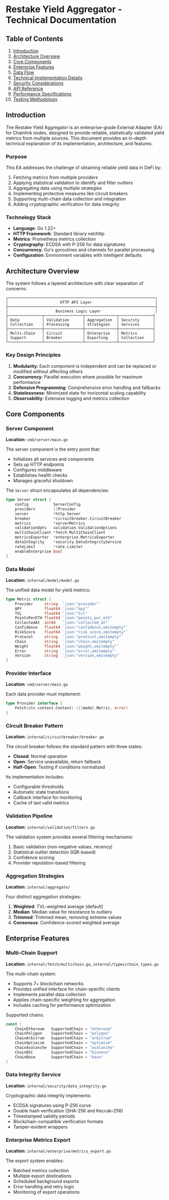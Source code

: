 # Restake Yield Aggregator - Technical Documentation

## Table of Contents

1. [Introduction](#introduction)
2. [Architecture Overview](#architecture-overview)
3. [Core Components](#core-components)
4. [Enterprise Features](#enterprise-features)
5. [Data Flow](#data-flow)
6. [Technical Implementation Details](#technical-implementation-details)
7. [Security Considerations](#security-considerations)
8. [API Reference](#api-reference)
9. [Performance Specifications](#performance-specifications)
10. [Testing Methodology](#testing-methodology)

## Introduction

The Restake Yield Aggregator is an enterprise-grade External Adapter (EA) for Chainlink nodes, designed to provide reliable, statistically validated yield metrics from multiple sources. This document provides an in-depth technical explanation of its implementation, architecture, and features.

### Purpose

This EA addresses the challenge of obtaining reliable yield data in DeFi by:

1. Fetching metrics from multiple providers
2. Applying statistical validation to identify and filter outliers
3. Aggregating data using multiple strategies
4. Implementing protective measures like circuit breakers
5. Supporting multi-chain data collection and integration
6. Adding cryptographic verification for data integrity

### Technology Stack

- **Language**: Go 1.22+
- **HTTP Framework**: Standard library net/http
- **Metrics**: Prometheus metrics collection
- **Cryptography**: ECDSA with P-256 for data signatures
- **Concurrency**: Go's goroutines and channels for parallel processing
- **Configuration**: Environment variables with intelligent defaults

## Architecture Overview

The system follows a layered architecture with clear separation of concerns:

```
┌─────────────────────────────────────────────────────────────────┐
│                       HTTP API Layer                            │
├─────────────────────────────────────────────────────────────────┤
│                     Business Logic Layer                        │
├───────────────┬─────────────────┬──────────────┬───────────────┤
│ Data          │ Validation      │ Aggregation  │ Security      │
│ Collection    │ Processing      │ Strategies   │ Services      │
├───────────────┼─────────────────┼──────────────┼───────────────┤
│ Multi-Chain   │ Circuit         │ Enterprise   │ Metrics       │
│ Support       │ Breaker         │ Exporting    │ Collection    │
└───────────────┴─────────────────┴──────────────┴───────────────┘
```

### Key Design Principles

1. **Modularity**: Each component is independent and can be replaced or modified without affecting others
2. **Concurrency**: Parallel execution where possible for maximum performance
3. **Defensive Programming**: Comprehensive error handling and fallbacks
4. **Statelessness**: Minimized state for horizontal scaling capability
5. **Observability**: Extensive logging and metrics collection

## Core Components

### Server Component

**Location**: `cmd/server/main.go`

The server component is the entry point that:
- Initializes all services and components
- Sets up HTTP endpoints
- Configures middleware
- Establishes health checks
- Manages graceful shutdown

The `Server` struct encapsulates all dependencies:

```go
type Server struct {
    config           ServerConfig
    providers        []Provider
    server           *http.Server
    breaker          *circuitbreaker.CircuitBreaker
    metrics          *serverMetrics
    validationOpts   validation.ValidationOptions
    multiChainClient *fetch.MultiChainClient
    metricsExporter  *enterprise.MetricsExporter
    dataIntegrity    *security.DataIntegrityService
    rateLimit        *rate.Limiter
    enableEnterprise bool
}
```

### Data Model

**Location**: `internal/model/model.go`

The unified data model for yield metrics:

```go
type Metric struct {
    Provider     string  `json:"provider"`
    APY          float64 `json:"apy"`
    TVL          float64 `json:"tvl"`
    PointsPerETH float64 `json:"points_per_eth"`
    CollectedAt  int64   `json:"collected_at"`
    Confidence   float64 `json:"confidence,omitempty"`
    RiskScore    float64 `json:"risk_score,omitempty"`
    Protocol     string  `json:"protocol,omitempty"`
    Chain        string  `json:"chain,omitempty"`
    Weight       float64 `json:"weight,omitempty"`
    Error        string  `json:"error,omitempty"`
    Version      string  `json:"version,omitempty"`
}
```

### Provider Interface

**Location**: `cmd/server/main.go`

Each data provider must implement:

```go
type Provider interface {
    Fetch(ctx context.Context) ([]model.Metric, error)
}
```

### Circuit Breaker Pattern

**Location**: `internal/circuitbreaker/breaker.go`

The circuit breaker follows the standard pattern with three states:
- **Closed**: Normal operation
- **Open**: Service unavailable, return fallback
- **Half-Open**: Testing if conditions normalized

Its implementation includes:
- Configurable thresholds
- Automatic state transitions
- Callback interface for monitoring
- Cache of last valid metrics

### Validation Pipeline

**Location**: `internal/validation/filters.go`

The validation system provides several filtering mechanisms:
1. Basic validation (non-negative values, recency)
2. Statistical outlier detection (IQR-based)
3. Confidence scoring
4. Provider reputation-based filtering

### Aggregation Strategies

**Location**: `internal/aggregate/`

Four distinct aggregation strategies:
1. **Weighted**: TVL-weighted average (default)
2. **Median**: Median value for resistance to outliers
3. **Trimmed**: Trimmed mean, removing extreme values
4. **Consensus**: Confidence-scored weighted average

## Enterprise Features

### Multi-Chain Support

**Location**: `internal/fetch/multichain.go`, `internal/types/chain_types.go`

The multi-chain system:
- Supports 7+ blockchain networks
- Provides unified interface for chain-specific clients
- Implements parallel data collection
- Applies chain-specific weighting for aggregation
- Includes caching for performance optimization

Supported chains:
```go
const (
    ChainEthereum   SupportedChain = "ethereum"
    ChainPolygon    SupportedChain = "polygon"
    ChainArbitrum   SupportedChain = "arbitrum"
    ChainOptimism   SupportedChain = "optimism"
    ChainAvalanche  SupportedChain = "avalanche"
    ChainBSC        SupportedChain = "binance"
    ChainBase       SupportedChain = "base"
)
```

### Data Integrity Service

**Location**: `internal/security/data_integrity.go`

Cryptographic data integrity implements:
- ECDSA signatures using P-256 curve
- Double hash verification (SHA-256 and Keccak-256)
- Timestamped validity periods
- Blockchain-compatible verification formats
- Tamper-evident wrappers

### Enterprise Metrics Export

**Location**: `internal/enterprise/metrics_export.go`

The export system enables:
- Batched metrics collection
- Multiple export destinations
- Scheduled background exports
- Error handling and retry logic
- Monitoring of export operations
